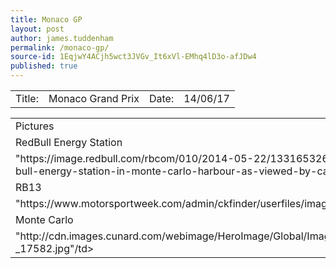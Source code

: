 ```yaml
---
title: Monaco GP
layout: post
author: james.tuddenham
permalink: /monaco-gp/
source-id: 1EqjwY4ACjh5wct3JVGv_It6xVl-EMhq4lD3o-afJDw4
published: true
---
```

<table>
  <tr>
    <td>Title:  </td>
    <td>Monaco Grand Prix</td>
    <td> Date:  </td>
    <td>14/06/17</td>
  </tr>
</table>


<table>
  <tr>
    <td>Pictures</td>
  </tr>
  <tr>
    <td>RedBull Energy Station</td>
  </tr>
  <tr>
    <td>"https://image.redbull.com/rbcom/010/2014-05-22/1331653260402_2/0010/1/1500/1000/1/red-bull-energy-station-in-monte-carlo-harbour-as-viewed-by-cartoonist-cirebox.png"/td>
  </tr>
  <tr>
    <td>RB13</td>
  </tr>
  <tr>
    <td>"https://www.motorsportweek.com/admin/ckfinder/userfiles/images/Features/jm17127fe100.jpg"/td>
  </tr>
  <tr>
    <td>Monte Carlo</td>
  </tr>
  <tr>
    <td>"http://cdn.images.cunard.com/webimage/HeroImage/Global/Images/Destinations/Monte_Carlo-_17582.jpg"/td>
  </tr>
</table>


